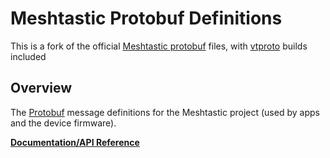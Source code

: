 # Meshtastic Protobuf Definitions

This is a fork of the official [Meshtastic protobuf](https://github.com/meshtastic/protobufs/) files, with [vtproto](https://github.com/planetscale/vtprotobuf) builds included

## Overview

The [Protobuf](https://developers.google.com/protocol-buffers) message definitions for the Meshtastic project (used by apps and the device firmware).

**[Documentation/API Reference](https://buf.build/meshnet-cophers/protobufs)**
